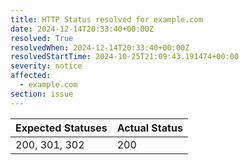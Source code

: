 ```yaml
---
title: HTTP Status resolved for example.com
date: 2024-12-14T20:33:40+00:00Z
resolved: True
resolvedWhen: 2024-12-14T20:33:40+00:00Z
resolvedStartTime: 2024-10-25T21:09:43.191474+00:00
severity: notice
affected:
  - example.com
section: issue
---
```


| Expected Statuses | Actual Status  |
|-------------------|----------------|
| 200, 301, 302 | 200 |
